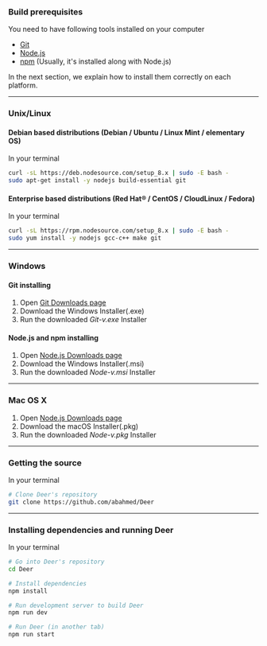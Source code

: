 ### Build prerequisites

You need to have following tools installed on your computer
+ [Git](https://git-scm.com)
+ [Node.js](https://nodejs.org/en/download/)
+ [npm](https://www.npmjs.com/) (Usually, it's installed along with Node.js)

In the next section, we explain how to install them correctly on each platform.

***

### Unix/Linux

#### Debian based distributions (Debian / Ubuntu / Linux Mint / elementary OS)
In your terminal
``` bash
curl -sL https://deb.nodesource.com/setup_8.x | sudo -E bash -
sudo apt-get install -y nodejs build-essential git
```

#### Enterprise based distributions (Red Hat® / CentOS / CloudLinux / Fedora)
In your terminal
``` bash
curl -sL https://rpm.nodesource.com/setup_8.x | sudo -E bash -
sudo yum install -y nodejs gcc-c++ make git
```

***

### Windows
#### Git installing
1. Open [Git Downloads page](https://git-scm.com/downloads)
2. Download the Windows Installer(.exe)
3. Run the downloaded _Git-v.exe_ Installer

#### Node.js and npm installing
1. Open [Node.js Downloads page](https://nodejs.org/en/download/)
2. Download the Windows Installer(.msi)
3. Run the downloaded _Node-v.msi_ Installer

***

### Mac OS X
1. Open [Node.js Downloads page](https://nodejs.org/en/download/)
2. Download the macOS Installer(.pkg)
3. Run the downloaded _Node-v.pkg_ Installer

***

### Getting the source
In your terminal
``` bash
# Clone Deer's repository
git clone https://github.com/abahmed/Deer
```

***

### Installing dependencies and running Deer
In your terminal
``` bash
# Go into Deer's repository
cd Deer

# Install dependencies
npm install

# Run development server to build Deer
npm run dev

# Run Deer (in another tab)
npm run start
```
